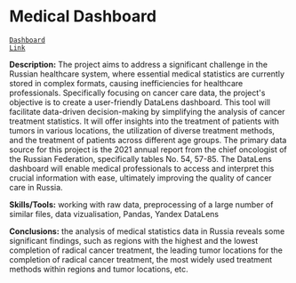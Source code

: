 # Medical Dashboard

<code>[Dashboard Link](https://datalens.yandex/p250jae9stuge)</code>

**Description:** The project aims to address a significant challenge in the Russian healthcare system, where essential medical statistics are currently stored in complex formats, causing inefficiencies for healthcare professionals. Specifically focusing on cancer care data, the project's objective is to create a user-friendly DataLens dashboard. This tool will facilitate data-driven decision-making by simplifying the analysis of cancer treatment statistics. It will offer insights into the treatment of patients with tumors in various locations, the utilization of diverse treatment methods, and the treatment of patients across different age groups. The primary data source for this project is the 2021 annual report from the chief oncologist of the Russian Federation, specifically tables No. 54, 57-85. The DataLens dashboard will enable medical professionals to access and interpret this crucial information with ease, ultimately improving the quality of cancer care in Russia.

**Skills/Tools:** working with raw data, preprocessing of a large number of similar files, data vizualisation, Pandas, Yandex DataLens

**Conclusions:** the analysis of medical statistics data in Russia reveals some significant findings, such as regions with the highest and the lowest completion of radical cancer treatment, the leading tumor locations for the completion of radical cancer treatment, the most widely used treatment methods within regions and tumor locations, etc. 
